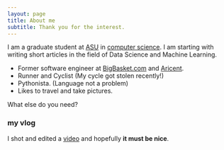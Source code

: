 ```yaml
---
layout: page
title: About me
subtitle: Thank you for the interest.
---
```


I am a graduate student at [ASU](https://www.asu.edu/) in [computer science](https://cidse.engineering.asu.edu/). I am starting with writing short articles in the field of Data Science and Machine Learning.

- Former software engineer at [BigBasket.com](bigbasket.com) and [Aricent](aricent.com).
- Runner and Cyclist (My cycle got stolen recently!)
- Pythonista. (Language not a problem)
- Likes to travel and take pictures.

What else do you need?

### my vlog

I shot and edited a [video](https://www.youtube.com/watch?v=bFj3R9JbolY&t=170s) and hopefully **it must be nice**.